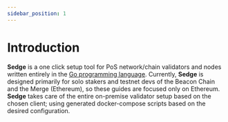 ```yaml
---
sidebar_position: 1
---
```


# Introduction

**Sedge** is a one click setup tool for PoS network/chain validators and nodes written entirely in the [Go programming language](https://golang.org/). Currently, **Sedge** is designed primarily for solo stakers and testnet devs of the Beacon Chain and the Merge (Ethereum), so these guides are focused only on Ethereum. **Sedge** takes care of the entire on-premise validator setup based on the chosen client; using generated docker-compose scripts based on the desired configuration.

